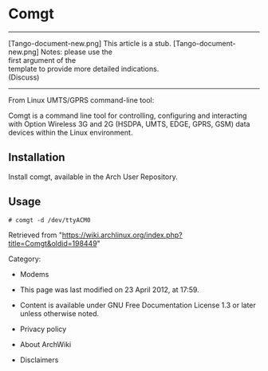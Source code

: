 Comgt
=====

  ------------------------ ------------------------ ------------------------
  [Tango-document-new.png] This article is a stub.  [Tango-document-new.png]
                           Notes: please use the    
                           first argument of the    
                           template to provide more 
                           detailed indications.    
                           (Discuss)                
  ------------------------ ------------------------ ------------------------

From Linux UMTS/GPRS command-line tool:

Comgt is a command line tool for controlling, configuring and
interacting with Option Wireless 3G and 2G (HSDPA, UMTS, EDGE, GPRS,
GSM) data devices within the Linux environment.

Installation
------------

Install comgt, available in the Arch User Repository.

Usage
-----

    # comgt -d /dev/ttyACM0

Retrieved from
"https://wiki.archlinux.org/index.php?title=Comgt&oldid=198449"

Category:

-   Modems

-   This page was last modified on 23 April 2012, at 17:59.
-   Content is available under GNU Free Documentation License 1.3 or
    later unless otherwise noted.
-   Privacy policy
-   About ArchWiki
-   Disclaimers
